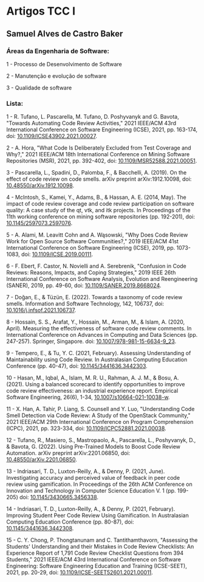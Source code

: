 # Artigos TCC I

## Samuel Alves de Castro Baker

### Áreas da Engenharia de Software:

1 - Processo de Desenvolvimento de Software

2 - Manutenção e evolução de software

3 - Qualidade de software

### Lista:

1 - R. Tufano, L. Pascarella, M. Tufano, D. Poshyvanyk and G. Bavota, "Towards Automating Code Review Activities," 2021 IEEE/ACM 43rd International Conference on Software Engineering (ICSE), 2021, pp. 163-174, doi: [10.1109/ICSE43902.2021.00027](https://doi.org/10.1109/ICSE43902.2021.00027).

2 - A. Hora, "What Code Is Deliberately Excluded from Test Coverage and Why?," 2021 IEEE/ACM 18th International Conference on Mining Software Repositories (MSR), 2021, pp. 392-402, doi: [10.1109/MSR52588.2021.00051](https://doi.org/10.1109/MSR52588.2021.00051).

3 - Pascarella, L., Spadini, D., Palomba, F., & Bacchelli, A. (2019). On the effect of code review on code smells. arXiv preprint arXiv:1912.10098, doi: [10.48550/arXiv.1912.10098](https://doi.org/10.48550/arXiv.1912.10098).

4 - McIntosh, S., Kamei, Y., Adams, B., & Hassan, A. E. (2014, May). The impact of code review coverage and code review participation on software quality: A case study of the qt, vtk, and itk projects. In Proceedings of the 11th working conference on mining software repositories (pp. 192-201), doi: [10.1145/2597073.2597076](https://doi.org/10.1145/2597073.2597076).

5 - A. Alami, M. Leavitt Cohn and A. Wąsowski, "Why Does Code Review Work for Open Source Software Communities?," 2019 IEEE/ACM 41st International Conference on Software Engineering (ICSE), 2019, pp. 1073-1083, doi: [10.1109/ICSE.2019.00111](https://doi.org/10.1109/ICSE.2019.00111).

6 - F. Ebert, F. Castor, N. Novielli and A. Serebrenik, "Confusion in Code Reviews: Reasons, Impacts, and Coping Strategies," 2019 IEEE 26th International Conference on Software Analysis, Evolution and Reengineering (SANER), 2019, pp. 49-60, doi: [10.1109/SANER.2019.8668024](https://doi.org/10.1109/SANER.2019.8668024).

7 - Doğan, E., & Tüzün, E. (2022). Towards a taxonomy of code review smells. Information and Software Technology, 142, 106737, doi: [10.1016/j.infsof.2021.106737](https://doi.org/10.1016/j.infsof.2021.106737).

8 - Hossain, S. S., Arafat, Y., Hossain, M., Arman, M., & Islam, A. (2020, April). Measuring the effectiveness of software code review comments. In International Conference on Advances in Computing and Data Sciences (pp. 247-257). Springer, Singapore. doi: [10.1007/978-981-15-6634-9_23](https://doi.org/10.1007/978-981-15-6634-9_23).

9 - Tempero, E., & Tu, Y. C. (2021, February). Assessing Understanding of Maintainability using Code Review. In Australasian Computing Education Conference (pp. 40-47), doi: [10.1145/3441636.3442303](https://doi.org/10.1145/3441636.3442303).

10 - Hasan, M., Iqbal, A., Islam, M. R. U., Rahman, A. J. M., & Bosu, A. (2021). Using a balanced scorecard to identify opportunities to improve code review effectiveness: an industrial experience report. Empirical Software Engineering, 26(6), 1-34, [10.1007/s10664-021-10038-w](https://doi.org/10.1007/s10664-021-10038-w).

11 - X. Han, A. Tahir, P. Liang, S. Counsell and Y. Luo, "Understanding Code Smell Detection via Code Review: A Study of the OpenStack Community," 2021 IEEE/ACM 29th International Conference on Program Comprehension (ICPC), 2021, pp. 323-334, doi: [10.1109/ICPC52881.2021.00038](https://doi.org/10.1109/ICPC52881.2021.00038).

12 - Tufano, R., Masiero, S., Mastropaolo, A., Pascarella, L., Poshyvanyk, D., & Bavota, G. (2022). Using Pre-Trained Models to Boost Code Review Automation. arXiv preprint arXiv:2201.06850, doi: [10.48550/arXiv.2201.06850](https://doi.org/10.48550/arXiv.2201.06850).

13 - Indriasari, T. D., Luxton-Reilly, A., & Denny, P. (2021, June). Investigating accuracy and perceived value of feedback in peer code review using gamification. In Proceedings of the 26th ACM Conference on Innovation and Technology in Computer Science Education V. 1 (pp. 199-205) doi: [10.1145/3430665.3456338](https://doi.org/10.1145/3430665.3456338).

14 - Indriasari, T. D., Luxton-Reilly, A., & Denny, P. (2021, February). Improving Student Peer Code Review Using Gamification. In Australasian Computing Education Conference (pp. 80-87), doi: [10.1145/3441636.3442308](https://doi.org/10.1145/3441636.3442308).

15 - C. Y. Chong, P. Thongtanunam and C. Tantithamthavorn, "Assessing the Students' Understanding and their Mistakes in Code Review Checklists: An Experience Report of 1,791 Code Review Checklist Questions from 394 Students," 2021 IEEE/ACM 43rd International Conference on Software Engineering: Software Engineering Education and Training (ICSE-SEET), 2021, pp. 20-29, doi: [10.1109/ICSE-SEET52601.2021.00011](https://doi.org/10.1109/ICSE-SEET52601.2021.00011).

